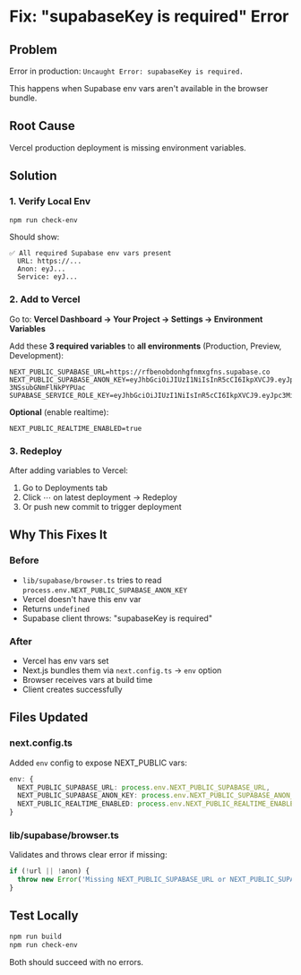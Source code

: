 # Fix: "supabaseKey is required" Error

## Problem
Error in production: `Uncaught Error: supabaseKey is required.`

This happens when Supabase env vars aren't available in the browser bundle.

## Root Cause
Vercel production deployment is missing environment variables.

## Solution

### 1. Verify Local Env
```bash
npm run check-env
```

Should show:
```
✅ All required Supabase env vars present
  URL: https://...
  Anon: eyJ...
  Service: eyJ...
```

### 2. Add to Vercel

Go to: **Vercel Dashboard → Your Project → Settings → Environment Variables**

Add these **3 required variables** to **all environments** (Production, Preview, Development):

```
NEXT_PUBLIC_SUPABASE_URL=https://rfbenobdonhgfnmxgfns.supabase.co
NEXT_PUBLIC_SUPABASE_ANON_KEY=eyJhbGciOiJIUzI1NiIsInR5cCI6IkpXVCJ9.eyJpc3MiOiJzdXBhYmFzZSIsInJlZiI6InJmYmVub2Jkb25oZ2ZubXhnZm5zIiwicm9sZSI6ImFub24iLCJpYXQiOjE3NTM3MDM0NzMsImV4cCI6MjA2OTI3OTQ3M30.4wlrCuH8dEg4smVONdvX7Cb-3NSsubGNmFlNkPYPUac
SUPABASE_SERVICE_ROLE_KEY=eyJhbGciOiJIUzI1NiIsInR5cCI6IkpXVCJ9.eyJpc3MiOiJzdXBhYmFzZSIsInJlZiI6InJmYmVub2Jkb25oZ2ZubXhnZm5zIiwicm9sZSI6InNlcnZpY2Vfcm9sZSIsImlhdCI6MTc1MzcwMzQ3MywiZXhwIjoyMDY5Mjc5NDczfQ.mXcoAkfKx35El0cIYZ3Z4UcKVpyhj7sI3tZgxiKvPw0
```

**Optional** (enable realtime):
```
NEXT_PUBLIC_REALTIME_ENABLED=true
```

### 3. Redeploy
After adding variables to Vercel:
1. Go to Deployments tab
2. Click ⋯ on latest deployment → Redeploy
3. Or push new commit to trigger deployment

## Why This Fixes It

### Before
- `lib/supabase/browser.ts` tries to read `process.env.NEXT_PUBLIC_SUPABASE_ANON_KEY`
- Vercel doesn't have this env var
- Returns `undefined`
- Supabase client throws: "supabaseKey is required"

### After
- Vercel has env vars set
- Next.js bundles them via `next.config.ts` → `env` option
- Browser receives vars at build time
- Client creates successfully

## Files Updated

### next.config.ts
Added `env` config to expose NEXT_PUBLIC vars:
```ts
env: {
  NEXT_PUBLIC_SUPABASE_URL: process.env.NEXT_PUBLIC_SUPABASE_URL,
  NEXT_PUBLIC_SUPABASE_ANON_KEY: process.env.NEXT_PUBLIC_SUPABASE_ANON_KEY,
  NEXT_PUBLIC_REALTIME_ENABLED: process.env.NEXT_PUBLIC_REALTIME_ENABLED,
}
```

### lib/supabase/browser.ts
Validates and throws clear error if missing:
```ts
if (!url || !anon) {
  throw new Error('Missing NEXT_PUBLIC_SUPABASE_URL or NEXT_PUBLIC_SUPABASE_ANON_KEY.');
}
```

## Test Locally
```bash
npm run build
npm run check-env
```

Both should succeed with no errors.
